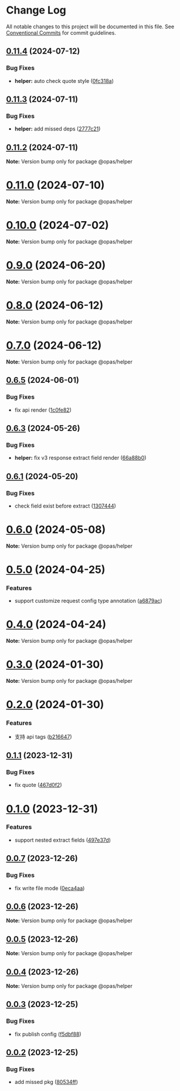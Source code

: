 # Change Log

All notable changes to this project will be documented in this file.
See [Conventional Commits](https://conventionalcommits.org) for commit guidelines.

## [0.11.4](https://github.com/kagawagao/opas/compare/v0.11.3...v0.11.4) (2024-07-12)

### Bug Fixes

- **helper:** auto check quote style ([0fc318a](https://github.com/kagawagao/opas/commit/0fc318a0517c7018ef2d1efb725f3f1d64bd1e8d))

## [0.11.3](https://github.com/kagawagao/opas/compare/v0.11.2...v0.11.3) (2024-07-11)

### Bug Fixes

- **helper:** add missed deps ([2777c21](https://github.com/kagawagao/opas/commit/2777c21e1c7cadb843f3b09eb140e78884d09362))

## [0.11.2](https://github.com/kagawagao/opas/compare/v0.11.1...v0.11.2) (2024-07-11)

**Note:** Version bump only for package @opas/helper

# [0.11.0](https://github.com/kagawagao/opas/compare/v0.10.1...v0.11.0) (2024-07-10)

**Note:** Version bump only for package @opas/helper

# [0.10.0](https://github.com/kagawagao/opas/compare/v0.9.2...v0.10.0) (2024-07-02)

**Note:** Version bump only for package @opas/helper

# [0.9.0](https://github.com/kagawagao/opas/compare/v0.8.1...v0.9.0) (2024-06-20)

**Note:** Version bump only for package @opas/helper

# [0.8.0](https://github.com/kagawagao/opas/compare/v0.7.0...v0.8.0) (2024-06-12)

**Note:** Version bump only for package @opas/helper

# [0.7.0](https://github.com/kagawagao/opas/compare/v0.6.6...v0.7.0) (2024-06-12)

**Note:** Version bump only for package @opas/helper

## [0.6.5](https://github.com/kagawagao/opas/compare/v0.6.4...v0.6.5) (2024-06-01)

### Bug Fixes

- fix api render ([1c0fe82](https://github.com/kagawagao/opas/commit/1c0fe8221882d8096502cff07fd55c7623d44f71))

## [0.6.3](https://github.com/kagawagao/opas/compare/v0.6.2...v0.6.3) (2024-05-26)

### Bug Fixes

- **helper:** fix v3 response extract field render ([66a88b0](https://github.com/kagawagao/opas/commit/66a88b04c57c76ac07577ff5522e1ed97d1e5d6a))

## [0.6.1](https://github.com/kagawagao/opas/compare/v0.6.0...v0.6.1) (2024-05-20)

### Bug Fixes

- check field exist before extract ([1307444](https://github.com/kagawagao/opas/commit/1307444cff572f818dc02b4f4bca638c3538eac3))

# [0.6.0](https://github.com/kagawagao/opas/compare/v0.5.0...v0.6.0) (2024-05-08)

**Note:** Version bump only for package @opas/helper

# [0.5.0](https://github.com/kagawagao/opas/compare/v0.4.1...v0.5.0) (2024-04-25)

### Features

- support customize request config type annotation ([a6879ac](https://github.com/kagawagao/opas/commit/a6879ac200f313742786fb303efd7e39b5d9e565))

# [0.4.0](https://github.com/kagawagao/opas/compare/v0.3.2...v0.4.0) (2024-04-24)

**Note:** Version bump only for package @opas/helper

# [0.3.0](https://github.com/kagawagao/opas/compare/v0.2.0...v0.3.0) (2024-01-30)

**Note:** Version bump only for package @opas/helper

# [0.2.0](https://github.com/kagawagao/opas/compare/v0.1.1...v0.2.0) (2024-01-30)

### Features

- 支持 api tags ([b216647](https://github.com/kagawagao/opas/commit/b2166470d9fd18bf84eafc92ed1529f03c0448c8))

## [0.1.1](https://github.com/kagawagao/opas/compare/v0.1.0...v0.1.1) (2023-12-31)

### Bug Fixes

- fix quote ([467d0f2](https://github.com/kagawagao/opas/commit/467d0f282846e43d5a881bc1f571adef894df0d5))

# [0.1.0](https://github.com/kagawagao/opas/compare/v0.0.7...v0.1.0) (2023-12-31)

### Features

- support nested extract fields ([497e37d](https://github.com/kagawagao/opas/commit/497e37def83631246f02bce5b2b39d072d771ab6))

## [0.0.7](https://github.com/kagawagao/opas/compare/v0.0.6...v0.0.7) (2023-12-26)

### Bug Fixes

- fix write file mode ([0eca4aa](https://github.com/kagawagao/opas/commit/0eca4aa2d4045546c4493223b40cc7a6bc2ae7f1))

## [0.0.6](https://github.com/kagawagao/opas/compare/v0.0.5...v0.0.6) (2023-12-26)

**Note:** Version bump only for package @opas/helper

## [0.0.5](https://github.com/kagawagao/opas/compare/v0.0.4...v0.0.5) (2023-12-26)

**Note:** Version bump only for package @opas/helper

## [0.0.4](https://github.com/kagawagao/opas/compare/v0.0.3...v0.0.4) (2023-12-26)

**Note:** Version bump only for package @opas/helper

## [0.0.3](https://github.com/kagawagao/opas/compare/v0.0.2...v0.0.3) (2023-12-25)

### Bug Fixes

- fix publish config ([f5dbf88](https://github.com/kagawagao/opas/commit/f5dbf88593ff09fc9c07837985d7d248b6235d63))

## [0.0.2](https://github.com/kagawagao/opas/compare/v0.0.1...v0.0.2) (2023-12-25)

### Bug Fixes

- add missed pkg ([80534ff](https://github.com/kagawagao/opas/commit/80534ff2b9895545257ee7260fca515c5ca44b43))
